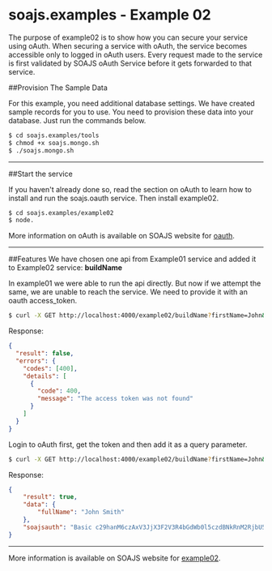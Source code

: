# soajs.examples - Example 02 

The purpose of example02 is to show how you can secure your service using oAuth.
When securing a service with oAuth, the service becomes accessible only to logged in oAuth users. 
Every request made to the service is first validated by SOAJS oAuth Service before it gets forwarded to that service.


##Provision The Sample Data

For this example, you need additional database settings. We have created sample records for you to use. You need to provision these data into your database.
Just run the commands below.

```sh
$ cd soajs.examples/tools
$ chmod +x soajs.mongo.sh
$ ./soajs.mongo.sh
```

---

##Start the service

If you haven't already done so, read the section on oAuth to learn how to install and run the soajs.oauth service.
Then install example02.

```sh
$ cd soajs.examples/example02
$ node.
```
More information on oAuth is available on SOAJS website for [oauth](http://www.soajs.org/#/documentation/oauth).

---

##Features
We have chosen one api from Example01 service and added it to Example02 service: **buildName**

In example01 we were able to run the api directly. But now if we attempt the same, we are unable to reach the service.
We need to provide it with an oauth access_token.
```bash
$ curl -X GET http://localhost:4000/example02/buildName?firstName=John&lastName=Smith'
```

Response:
```json
{
  "result": false,
  "errors": {
    "codes": [400],
    "details": [
      {
        "code": 400,
        "message": "The access token was not found"
      }
    ]
  }
}
```

Login to oAuth first, get the token and then add it as a query parameter.
```bash
$ curl -X GET http://localhost:4000/example02/buildName?firstName=John&lastName=Smith&access_token=e58751473112bca2ed939e0445e55b0f7921f544'
```

Response:
```json
{
    "result": true,
    "data": {
        "fullName": "John Smith"
    },
    "soajsauth": "Basic c29hanM6czAxV3JjX3F2V3R4bGdWb0l5czdBNkRnM2RjbU5STGJvSm4="
}
```

---

More information is available on SOAJS website for [example02](http://www.soajs.org/#/getStarted/example02).